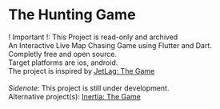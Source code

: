 # The Hunting Game

! Important !: This Project is read-only and archived <br>
An Interactive Live Map Chasing Game using Flutter and Dart. <br>
Completly free and open source. <br>
Target platforms are ios, android. <br>
The project is inspired by [JetLag: The Game](https://m.youtube.com/@jetlagthegame) <br>
<br>
*Sidenote*: This project is still under development. <br>
Alternative project(s): [Inertia: The Game](https://www.playjetlag.com/#Features)
